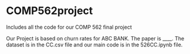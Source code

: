 # COMP562project
Includes all the code for our COMP 562 final project

Our Project is based on churn rates for ABC BANK. The paper is ____. The dataset is in the CC.csv file and our main code is in the 526CC.ipynb file.
